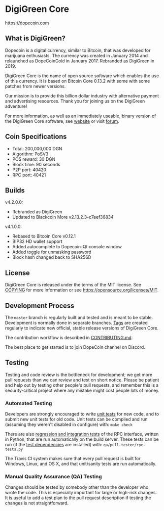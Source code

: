 DigiGreen Core
=====================================

https://dopecoin.com

What is DigiGreen?
----------------

Dopecoin is a digital currency, similar to Bitcoin, that was developed for marijuana enthusiasts.
The currency was created in January 2014 and relaunched as DopeCoinGold in January 2017. Rebranded as
DigiGreen in 2019.

DigiGreen Core is the name of open source software which enables the use of this currency.
It is based on Bitcoin Core 0.13.2 with some with some patches from newer versions.

Our mission is to provide this billion dollar industry with alternative payment and advertising resources.
Thank you for joining us on the DigiGreen adventure!

For more information, as well as an immediately useable, binary version of
the DigiGreen Core software, see [website](https://dopecoin.com) or visit [forum](https://bitcointalk.org/index.php?topic=467641.0).

Coin Specifications
----------------

- Total: 200,000,000 DGN
- Algorithm: PoSV3
- POS reward: 30 DGN
- Block time: 90 seconds
- P2P port: 40420
- RPC port: 40421

Builds
----------------

v4.2.0.0:

- Rebranded as DigiGreen
- Updated to Blackcoin More v2.13.2.3-c7eef36834

v4.1.0.0:

- Rebased to Bitcoin Core v0.12.1
- BIP32 HD wallet support
- Added autocomplete to Dopecoin-Qt console window
- Added toggle for unmasking password
- Block hash changed back to SHA256D

License
-------

DigiGreen Core is released under the terms of the MIT license. See [COPYING](COPYING) for more
information or see https://opensource.org/licenses/MIT.

Development Process
-------------------

The `master` branch is regularly built and tested and is meant to be stable. Development is normally done in separate branches.
[Tags](https://github.com/DigiGreenCoin/digigreen-core/tags) are created regularly to indicate new official, stable release versions of DigiGreen Core.

The contribution workflow is described in [CONTRIBUTING.md](CONTRIBUTING.md).

The best place to get started is to join DopeCoin channel on Discord.

Testing
-------

Testing and code review is the bottleneck for development; we get more pull
requests than we can review and test on short notice. Please be patient and help out by testing
other people's pull requests, and remember this is a security-critical project where any mistake might cost people
lots of money.

### Automated Testing

Developers are strongly encouraged to write [unit tests](/doc/unit-tests.md) for new code, and to
submit new unit tests for old code. Unit tests can be compiled and run
(assuming they weren't disabled in configure) with: `make check`

There are also [regression and integration tests](/qa) of the RPC interface, written
in Python, that are run automatically on the build server.
These tests can be run (if the [test dependencies](/qa) are installed) with: `qa/pull-tester/rpc-tests.py`

The Travis CI system makes sure that every pull request is built for Windows, Linux, and OS X, and that unit/sanity tests are run automatically.

### Manual Quality Assurance (QA) Testing

Changes should be tested by somebody other than the developer who wrote the
code. This is especially important for large or high-risk changes. It is useful
to add a test plan to the pull request description if testing the changes is
not straightforward.
